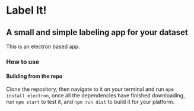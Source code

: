 # Label It!
## A small and simple labeling app for your dataset

This is an electron based app.

### How to use

#### Building from the repo

Clone the repository, then navigate to it on your terminal and run `npm install electron`, once all the dependencies have finished downloading, run `npm start` to test it, and `npm run dist` to build it for your platform.




